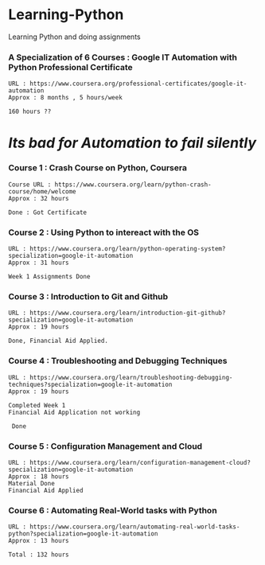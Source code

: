 # Learning-Python

 Learning Python and doing assignments 

 ### A Specialization of 6 Courses : Google IT Automation with Python Professional Certificate

    URL : https://www.coursera.org/professional-certificates/google-it-automation
    Approx : 8 months , 5 hours/week 
    
    160 hours ?? 


# *Its bad for Automation to fail silently*

### Course 1 : Crash Course on Python, Coursera 
    Course URL : https://www.coursera.org/learn/python-crash-course/home/welcome
    Approx : 32 hours

    Done : Got Certificate 

### Course 2 : Using Python to intereact with the OS
    URL : https://www.coursera.org/learn/python-operating-system?specialization=google-it-automation
    Approx : 31 hours

    Week 1 Assignments Done


### Course 3 : Introduction to Git and Github
    URL : https://www.coursera.org/learn/introduction-git-github?specialization=google-it-automation
    Approx : 19 hours

    Done, Financial Aid Applied. 

### Course 4 : Troubleshooting and Debugging Techniques
    URL : https://www.coursera.org/learn/troubleshooting-debugging-techniques?specialization=google-it-automation
    Approx : 19 hours 

    Completed Week 1
    Financial Aid Application not working 

     Done 

### Course 5 : Configuration Management and Cloud
    URL : https://www.coursera.org/learn/configuration-management-cloud?specialization=google-it-automation
    Approx : 18 hours
    Material Done 
    Financial Aid Applied 

### Course 6 : Automating Real-World tasks with Python
    URL : https://www.coursera.org/learn/automating-real-world-tasks-python?specialization=google-it-automation
    Approx : 13 hours

    Total : 132 hours 